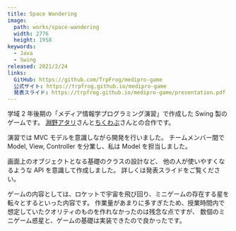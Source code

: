 ```yaml
---
title: Space Wandering
image: 
  path: works/space-wandering
  width: 2776
  height: 1958
keywords:
  - Java
  - Swing
released: 2021/2/24
links:
  GitHub: https://github.com/TrpFrog/medipro-game
  公式サイト: https://trpfrog.github.io/medipro-game
  発表スライド: https://trpfrog.github.io/medipro-game/presentation.pdf
---
```


学域 2 年後期の「メディア情報学プログラミング演習」で作成した Swing 製のゲームです。
[淵野アタリ](https://hutinoatari.dev)さんと[ちくわぶ](https://prgckwb.github.io)さんとの合作です。

演習では MVC モデルを意識しながら開発を行いました。
チームメンバー間で Model, View, Controller を分業し、私は Model を担当しました。

画面上のオブジェクトとなる基礎のクラスの設計など、
他の人が使いやすくなるような API を意識して作成しました。
詳しくは発表スライドをご覧ください。

ゲームの内容としては、ロケットで宇宙を飛び回り、ミニゲームの存在する星を転々とするといった内容です。
作業量があまりに多すぎたため、授業時間内で想定していたクオリティのものを作れなかったのは残念な点ですが、
数個のミニゲーム惑星と、ゲームの基礎は実装できたので良かったです。
